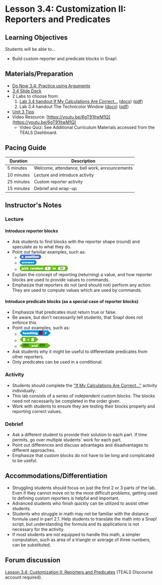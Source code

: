 # Lesson 3.4: Customization II: Reporters and Predicates

## Learning Objectives

Students will be able to...

* Build custom reporter and predicate blocks in Snap!.

## Materials/Preparation

* [Do Now 3.4: Practice using Arguments](do_now_34.md)
* [3.4 Slide Deck](https://github.com/TEALSK12/introduction-to-computer-science/raw/master/slidedecks/TEALS%20SNAP%203.4.pptx)
* 2 Labs to choose from:
  1. [Lab 3.4 handout If My Calculations Are Correct...](lab_34.md) ([docx](https://github.com/TEALSK12/introduction-to-computer-science/raw/master/Unit%203%20Word/Lab%203.4%20If%20My%20Calculations%20Are%20Correct.docx)) ([pdf](https://github.com/TEALSK12/introduction-to-computer-science/raw/master/Unit%203%20PDF/Lab%203.4%20If%20My%20Calculations%20Are%20Correct.pdf))
  2. Lab 3.4 handout The Technicolor Window ([docx](https://github.com/TEALSK12/introduction-to-computer-science/raw/master/Unit%203%20Word/Lab%203.4%20The%20Technicolor%20Window.docx)) ([pdf](https://github.com/TEALSK12/introduction-to-computer-science/raw/master/Unit%203%20PDF/Lab%203.4%20The%20Technicolor%20Window.pdf))
* [Unit 3 Tips](unit_3_tips.md)
* Video Resource: [https://youtu.be/6gT91ltwM1Q](https://youtu.be/6gT91ltwM1Q)
  * Video Quiz: See Additional Curriculum Materials accessed from the TEALS Dashboard.

## Pacing Guide

| Duration   | Description                                   |
| ---------- | --------------------------------------------- |
| 5 minutes  | Welcome, attendance, bell work, announcements |
| 10 minutes | Lecture and introduce activity                |
| 25 minutes | Custom reporter activity                      |
| 15 minutes | Debrief and wrap-up                           |

## Instructor's Notes

### Lecture

#### Introduce reporter blocks

* Ask students to find blocks with the reporter shape (round) and speculate as to what they do.
* Point out familiar examples, such as:
  * ![x position block](../images/x_position.png)
  * ![answer block](../images/answer.png)
  * ![pick random block](../images/pick_random.png)
* Explain the concept of reporting (returning) a value, and how reporter blocks are used to provide values to commands.
* Emphasize that reporters do not (and should not) perform any action. They are used to compute values which are used by commands.

#### Introduce predicate blocks (as a special case of reporter blocks)

* Emphasize that predicates must return true or false.
* Be aware, but don't necessarily tell students, that Snap! does not enforce this.
* Point out examples, such as:
  * ![Touching Block](../images/touching.png)
  * ![less than block](../images/less_than.png)
  * ![and block](../images/and.png)
* Ask students why it might be useful to differentiate predicates from other reporters.
* Only predicates can be used in a conditional.

### Activity

* Students should complete the ["If My Calculations Are Correct..."](lab_34.md) activity individually.
* This lab consists of a series of independent custom blocks.  The blocks need not necessarily be completed in the order given.
* Work with students to ensure they are testing their blocks properly and reporting correct values.

### Debrief

* Ask a different student to provide their solution to each part.  If time permits, go over multiple students' work for each part.
* Point out differences and discuss advantages and disadvantages to different approaches.
* Emphasize that custom blocks do not have to be long and complicated to be useful.

## Accommodations/Differentiation

* Struggling students should focus on just the first 2 or 3 parts of the lab.  Even if they cannot move on to the more difficult problems, getting used to defining custom reporters is helpful and important.
* Advanced students who finish quickly can be utilized to assist other students.
* Students who struggle in math may not be familiar with the distance formula used in part 2.1.  Help students to translate the math into a Snap! script, but understanding the formula and its applications is not necessary for the activity.
* If most students are not equipped to handle this math, a simpler computation, such as area of a triangle or average of three numbers, can be substituted.

## Forum discussion

[Lesson 3.4: Customization II: Reporters and Predicates](http://forums.tealsk12.org/c/intro-unit-3-variables-and-customization/lesson-3-4-customization-ii) (TEALS Discourse account required).
